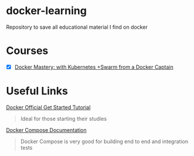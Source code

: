 # docker-learning
Repository to save all educational material I find on docker

# Courses
- [x] [Docker Mastery: with Kubernetes +Swarm from a Docker Captain](https://www.udemy.com/course/docker-mastery/)

# Useful Links
 [Docker Official Get Started Tutorial](https://docs.docker.com/get-started/)
> Ideal for those starting their studies

 [Docker Compose Documentation](https://docs.docker.com/compose/compose-file/)
> Docker Compose is very good for building end to end and integration tests
